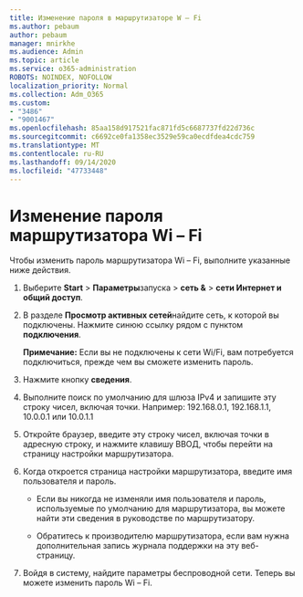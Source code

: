 ```yaml
---
title: Изменение пароля в маршрутизаторе W – Fi
ms.author: pebaum
author: pebaum
manager: mnirkhe
ms.audience: Admin
ms.topic: article
ms.service: o365-administration
ROBOTS: NOINDEX, NOFOLLOW
localization_priority: Normal
ms.collection: Adm_O365
ms.custom:
- "3486"
- "9001467"
ms.openlocfilehash: 85aa158d917521fac871fd5c6687737fd22d736c
ms.sourcegitcommit: c6692ce0fa1358ec3529e59ca0ecdfdea4cdc759
ms.translationtype: MT
ms.contentlocale: ru-RU
ms.lasthandoff: 09/14/2020
ms.locfileid: "47733448"
---
```

# <a name="change-your-wi-fi-router-password"></a>Изменение пароля маршрутизатора Wi – Fi

Чтобы изменить пароль маршрутизатора Wi – Fi, выполните указанные ниже действия.

1. Выберите **Start**  >  **Параметры**запуска  >  **сеть &**  >  **сети Интернет и общий доступ**.

2. В разделе **Просмотр активных сетей**найдите сеть, к которой вы подключены. Нажмите синюю ссылку рядом с пунктом **подключения**.<br>

   **Примечание:** Если вы не подключены к сети Wi/Fi, вам потребуется подключиться, прежде чем вы сможете изменить пароль.

3. Нажмите кнопку **сведения**.

4. Выполните поиск по умолчанию для шлюза IPv4 и запишите эту строку чисел, включая точки. Например: 192.168.0.1, 192.168.1.1, 10.0.0.1 или 10.0.1.1

5. Откройте браузер, введите эту строку чисел, включая точки в адресную строку, и нажмите клавишу ВВОД, чтобы перейти на страницу настройки маршрутизатора.

6. Когда откроется страница настройки маршрутизатора, введите имя пользователя и пароль.<br>
   - Если вы никогда не изменяли имя пользователя и пароль, используемые по умолчанию для маршрутизатора, вы можете найти эти сведения в руководстве по маршрутизатору.

   - Обратитесь к производителю маршрутизатора, если вам нужна дополнительная запись журнала поддержки на эту веб-страницу.

7. Войдя в систему, найдите параметры беспроводной сети. Теперь вы можете изменить пароль Wi – Fi.

